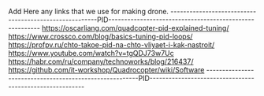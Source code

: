 Add Here any links that we use for making drone.
-------------------------------------------------------PID--------------------------------------------------------
 https://oscarliang.com/quadcopter-pid-explained-tuning/
https://www.crossco.com/blog/basics-tuning-pid-loops/
https://profpv.ru/chto-takoe-pid-na-chto-vliyaet-i-kak-nastroit/
https://www.youtube.com/watch?v=tgQDJ73w7Uc
https://habr.com/ru/company/technoworks/blog/216437/
https://github.com/it-workshop/Quadrocopter/wiki/Software
--------------------------------------------------------PID---------------------------------------------------------
